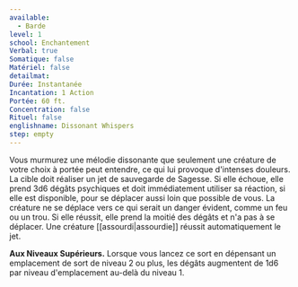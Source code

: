 ```yaml
---
available:
  - Barde
level: 1
school: Enchantement
Verbal: true
Somatique: false
Matériel: false
detailmat:
Durée: Instantanée
Incantation: 1 Action
Portée: 60 ft.
Concentration: false
Rituel: false
englishname: Dissonant Whispers
step: empty
---
```

Vous murmurez une mélodie dissonante que seulement une créature de votre choix à portée peut entendre, ce qui lui provoque d'intenses douleurs. La cible doit réaliser un jet de sauvegarde de Sagesse. Si elle échoue, elle prend 3d6 dégâts psychiques et doit immédiatement utiliser sa réaction, si elle est disponible, pour se déplacer aussi loin que possible de vous. La créature ne se déplace vers ce qui serait un danger évident, comme un feu ou un trou. Si elle réussit, elle prend la moitié des dégâts et n'a pas à se déplacer. Une créature [[assourdi|assourdie]] réussit automatiquement le jet.

**Aux Niveaux Supérieurs.** Lorsque vous lancez ce sort en dépensant un emplacement de sort de niveau 2 ou plus, les dégâts augmentent de 1d6 par niveau d'emplacement au-delà du niveau 1.
